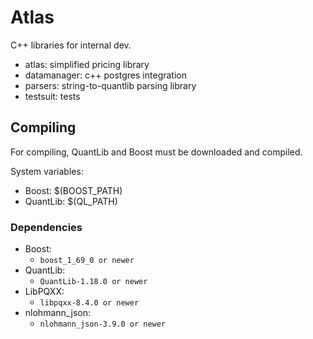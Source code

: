 # Atlas

C++ libraries for internal dev.

- atlas: simplified pricing library
- datamanager: c++ postgres integration
- parsers: string-to-quantlib parsing library
- testsuit: tests

## Compiling

For compiling, QuantLib and Boost must be downloaded and compiled.

System variables:

- Boost:  $(BOOST_PATH)
- QuantLib: $(QL_PATH)

### Dependencies

- Boost:
  - `boost_1_69_0 or newer`
- QuantLib:
  - `QuantLib-1.18.0 or newer`
- LibPQXX:
  - `libpqxx-8.4.0 or newer`
- nlohmann_json:
  - `nlohmann_json-3.9.0 or newer`